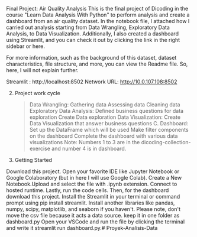 Final Project: Air Quality Analysis This is the final project of Dicoding in the course "Learn Data Analysis With Python" to perform analysis and create a dashboard from an air quality dataset. In the notebook file, I attached how I carried out analysis starting from Data Wrangling, Exploratory Data Analysis, to Data Visualization. Additionally, I also created a dashboard using Streamlit, and you can check it out by clicking the link in the right sidebar or here.

For more information, such as the background of this dataset, dataset characteristics, file structure, and more, you can view the Readme file. So, here, I will not explain further.

Streamlit :  http://localhost:8502 Network URL: http://10.0.107.108:8502

2. Project work cycle
   
   > Data Wrangling:
     Gathering data
     Assessing data
     Cleaning data
   > Exploratory Data Analysis:
     Defined business questions for data exploration
     Create Data exploration
   > Data Visualization:
     Create Data Visualization that answer business questions C. Dashboard:
     Set up the DataFrame which will be used
     Make filter components on the dashboard
     Complete the dashboard with various data visualizations
Note: Numbers 1 to 3 are in the dicoding-collection-exercise and number 4 is in dashboard.

4. Getting Started

Download this project.
Open your favorite IDE like Jupyter Notebook or Google Colaboratory (but in here I will use Google Colab).
Create a New Notebook.Upload and select the file with .ipynb extension.
Connect to hosted runtime.
Lastly, run the code cells.
Then, for the dashboard download this project.
Install the Streamlit in your terminal or command prompt using pip install streamlit. Install another libraries like pandas, numpy, scipy, matplotlib, and seaborn if you haven't.
Please note, don't move the csv file because it acts a data source. keep it in one folder as dashboard.py
Open your VSCode and run the file by clicking the terminal and write it streamlit run dashboard.py.# Proyek-Analisis-Data
